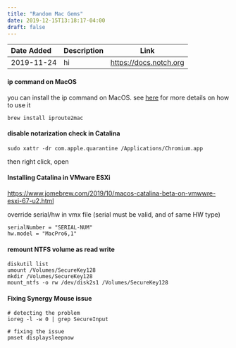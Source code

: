 ```yaml
---
title: "Random Mac Gems"
date: 2019-12-15T13:18:17-04:00
draft: false
---
```


|Date Added|Description|Link|
|:---|:---|---|
|2019-11-24| hi | https://docs.notch.org | 



#### ip command on MacOS

you can install the ip command on MacOS. see [here](https://docs.notch.org/linux/ipcmd) for more details on how to use it

```
brew install iproute2mac
```

#### disable notarization check in Catalina

```
sudo xattr -dr com.apple.quarantine /Applications/Chromium.app
```

then right click, open

#### Installing Catalina in VMware ESXi

https://www.jomebrew.com/2019/10/macos-catalina-beta-on-vmwwre-esxi-67-u2.html

override serial/hw in vmx file (serial must be valid, and of same HW type)
```
serialNumber = "SERIAL-NUM"
hw.model = "MacPro6,1"
```

#### remount NTFS volume as read write
```
diskutil list
umount /Volumes/SecureKey128
mkdir /Volumes/SecureKey128
mount_ntfs -o rw /dev/disk2s1 /Volumes/SecureKey128
```

#### Fixing Synergy Mouse issue
``` 
# detecting the problem
ioreg -l -w 0 | grep SecureInput

# fixing the issue
pmset displaysleepnow
```